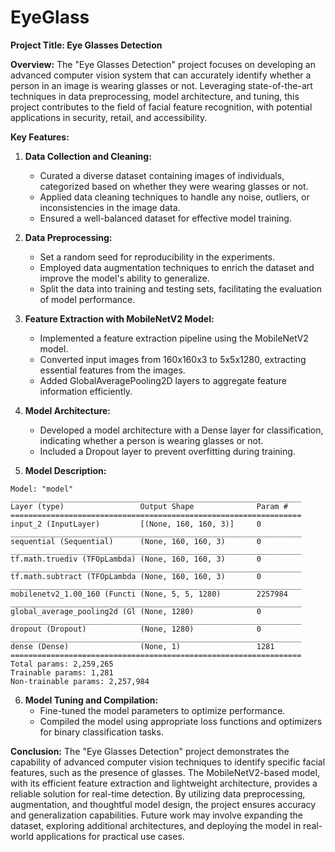 # EyeGlass
**Project Title: Eye Glasses Detection**

**Overview:**
The "Eye Glasses Detection" project focuses on developing an advanced computer vision system that can accurately identify whether a person in an image is wearing glasses or not. Leveraging state-of-the-art techniques in data preprocessing, model architecture, and tuning, this project contributes to the field of facial feature recognition, with potential applications in security, retail, and accessibility.

**Key Features:**

1. **Data Collection and Cleaning:**
   - Curated a diverse dataset containing images of individuals, categorized based on whether they were wearing glasses or not.
   - Applied data cleaning techniques to handle any noise, outliers, or inconsistencies in the image data.
   - Ensured a well-balanced dataset for effective model training.

2. **Data Preprocessing:**
   - Set a random seed for reproducibility in the experiments.
   - Employed data augmentation techniques to enrich the dataset and improve the model's ability to generalize.
   - Split the data into training and testing sets, facilitating the evaluation of model performance.

3. **Feature Extraction with MobileNetV2 Model:**
   - Implemented a feature extraction pipeline using the MobileNetV2 model.
   - Converted input images from 160x160x3 to 5x5x1280, extracting essential features from the images.
   - Added GlobalAveragePooling2D layers to aggregate feature information efficiently.

4. **Model Architecture:**
   - Developed a model architecture with a Dense layer for classification, indicating whether a person is wearing glasses or not.
   - Included a Dropout layer to prevent overfitting during training.

5. **Model Description:**
```plaintext
Model: "model"
_________________________________________________________________
Layer (type)                 Output Shape              Param #   
=================================================================
input_2 (InputLayer)         [(None, 160, 160, 3)]     0         
_________________________________________________________________
sequential (Sequential)      (None, 160, 160, 3)       0         
_________________________________________________________________
tf.math.truediv (TFOpLambda) (None, 160, 160, 3)       0         
_________________________________________________________________
tf.math.subtract (TFOpLambda (None, 160, 160, 3)       0         
_________________________________________________________________
mobilenetv2_1.00_160 (Functi (None, 5, 5, 1280)        2257984   
_________________________________________________________________
global_average_pooling2d (Gl (None, 1280)              0         
_________________________________________________________________
dropout (Dropout)            (None, 1280)              0         
_________________________________________________________________
dense (Dense)                (None, 1)                 1281      
=================================================================
Total params: 2,259,265
Trainable params: 1,281
Non-trainable params: 2,257,984
```

6. **Model Tuning and Compilation:**
   - Fine-tuned the model parameters to optimize performance.
   - Compiled the model using appropriate loss functions and optimizers for binary classification tasks.

**Conclusion:**
The "Eye Glasses Detection" project demonstrates the capability of advanced computer vision techniques to identify specific facial features, such as the presence of glasses. The MobileNetV2-based model, with its efficient feature extraction and lightweight architecture, provides a reliable solution for real-time detection. By utilizing data preprocessing, augmentation, and thoughtful model design, the project ensures accuracy and generalization capabilities. Future work may involve expanding the dataset, exploring additional architectures, and deploying the model in real-world applications for practical use cases.
